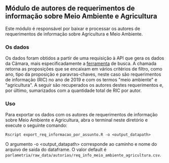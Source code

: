 ## Módulo de autores de requerimentos de informação sobre Meio Ambiente e Agricultura
Este módulo é responsável por baixar e processar os autores de requerimentos de informação sobre Agricultura e Meio Ambiente.

### Os dados

Os dados foram obtidos a partir de uma requisição à API que gera os dados da Câmara, mais especificadamente a [ferramenta](https://www.camara.leg.br/busca-portal?contextoBusca=BuscaProposicoes&pagina=1&order=relevancia&abaEspecifica=true&filtros=%5B%7B%22ano%22%3A2019%7D%5D&q=meio%20ambiente&tipos=RIC) de busca. A chamada retorna as proposições que se encaixam em vários critérios de filtro, como ano, tipo da proposição e paravras-chaves, neste caso são requerimentos de informação (RIC) no ano de 2019 e com os termos "meio ambiente" e "agricultura". A seguir são recuperados os autores destes requerimentos e, por último, sumarizados com a quantidade total de RIC por autor.

### Uso

Para exportar os dados com os autores de requerimentos de informação sobre Meio Ambiente e Agricultura, abra o terminal neste diretório e execute o seguinte comando:


```
Rscript export_req_informacao_por_assunto.R -o <output_datapath>
```

O argumento -o <output_datapath> corresponde ao caminho e nome do arquivo de saída do dataframe. O valor default é `parlametria/raw_data/autorias/req_info_meio_ambiente_agricultura.csv`.